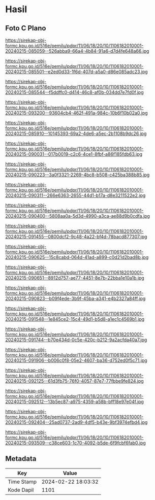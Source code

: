 # Hasil

## Foto C Plano

https://sirekap-obj-formc.kpu.go.id/516e/pemilu/pdpr/11/06/18/20/10/1106182010001-20240215-085059--526abba9-66a4-4b84-91a6-d7d4fe648a66.jpg

https://sirekap-obj-formc.kpu.go.id/516e/pemilu/pdpr/11/06/18/20/10/1106182010001-20240215-085501--e2ed0d33-1f6d-407d-a5a0-d86e085adc23.jpg

https://sirekap-obj-formc.kpu.go.id/516e/pemilu/pdpr/11/06/18/20/10/1106182010001-20240215-085544--f5ddffc0-d414-46c8-af0b-034dd7e7fd0f.jpg

https://sirekap-obj-formc.kpu.go.id/516e/pemilu/pdpr/11/06/18/20/10/1106182010001-20240215-093200--93604cb4-462f-491a-984c-10b6f10b02a0.jpg

https://sirekap-obj-formc.kpu.go.id/516e/pemilu/pdpr/11/06/18/20/10/1106182010001-20240215-085910--10145393-69a2-4de6-a5ec-2b1108b9dc26.jpg

https://sirekap-obj-formc.kpu.go.id/516e/pemilu/pdpr/11/06/18/20/10/1106182010001-20240215-090031--017b0019-c2c6-4ce1-8fbf-a86f185fdb63.jpg

https://sirekap-obj-formc.kpu.go.id/516e/pemilu/pdpr/11/06/18/20/10/1106182010001-20240215-090223--3a0f3321-2269-4bc8-b508-c425ba388b85.jpg

https://sirekap-obj-formc.kpu.go.id/516e/pemilu/pdpr/11/06/18/20/10/1106182010001-20240215-090311--266e6363-2655-44d1-b17a-d8e3211522e2.jpg

https://sirekap-obj-formc.kpu.go.id/516e/pemilu/pdpr/11/06/18/20/10/1106182010001-20240215-090400--5808aa0a-5d3d-4990-a3ca-ae88d9b0cdfa.jpg

https://sirekap-obj-formc.kpu.go.id/516e/pemilu/pdpr/11/06/18/20/10/1106182010001-20240215-091455--0800dcf2-9c48-4a22-bf4d-78bacd877307.jpg

https://sirekap-obj-formc.kpu.go.id/516e/pemilu/pdpr/11/06/18/20/10/1106182010001-20240215-090625--15c8cabd-064d-41ad-a899-c0d21d2bad8b.jpg

https://sirekap-obj-formc.kpu.go.id/516e/pemilu/pdpr/11/06/18/20/10/1106182010001-20240215-090651--8912d757-ae77-4451-8e7b-22bba1e10a1b.jpg

https://sirekap-obj-formc.kpu.go.id/516e/pemilu/pdpr/11/06/18/20/10/1106182010001-20240215-090823--b09f4ede-3b9f-45ba-a341-e4b2327a84ff.jpg

https://sirekap-obj-formc.kpu.go.id/516e/pemilu/pdpr/11/06/18/20/10/1106182010001-20240215-091548--1e845ce2-15c4-49d1-b5d8-a1ec1c4569b1.jpg

https://sirekap-obj-formc.kpu.go.id/516e/pemilu/pdpr/11/06/18/20/10/1106182010001-20240215-091744--b70e434d-0c5e-420c-b212-9a2acfda40a7.jpg

https://sirekap-obj-formc.kpu.go.id/516e/pemilu/pdpr/11/06/18/20/10/1106182010001-20240215-091906--b006c0f8-05e2-4607-ba36-d752ed0f5c71.jpg

https://sirekap-obj-formc.kpu.go.id/516e/pemilu/pdpr/11/06/18/20/10/1106182010001-20240215-092125--61d3fb75-76f0-4057-87e7-77fbbe9fe824.jpg

https://sirekap-obj-formc.kpu.go.id/516e/pemilu/pdpr/11/06/18/20/10/1106182010001-20240215-092512--13b5ec87-a975-4359-a58b-bff18e97e04f.jpg

https://sirekap-obj-formc.kpu.go.id/516e/pemilu/pdpr/11/06/18/20/10/1106182010001-20240215-092404--25ad0737-2ad9-4df5-b43e-9bf3974efbd4.jpg

https://sirekap-obj-formc.kpu.go.id/516e/pemilu/pdpr/11/06/18/20/10/1106182010001-20240215-093509--c38ce603-1c70-4092-b5de-6f9fcbf6fab0.jpg


## Metadata

| Key        | Value               |
| ---------- | ------------------- |
| Time Stamp | 2024-02-22 18:03:32 |
| Kode Dapil | 1101                |



